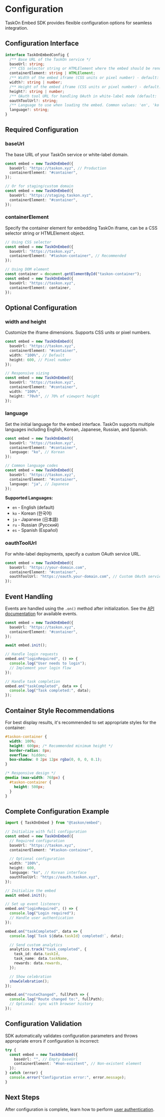 # Configuration

TaskOn Embed SDK provides flexible configuration options for seamless integration.

## Configuration Interface

```typescript
interface TaskOnEmbedConfig {
  /** Base URL of the TaskOn service */
  baseUrl: string;
  /** CSS selector string or HTMLElement where the embed should be rendered */
  containerElement: string | HTMLElement;
  /** Width of the embed iframe (CSS units or pixel number) - default: '100%' */
  width?: string | number;
  /** Height of the embed iframe (CSS units or pixel number) - default: '100%' */
  height?: string | number;
  /** OAuth tool URL for handling OAuth in white-label mode (default: 'https://generalauthservice.com') */
  oauthToolUrl?: string;
  /** Language to use when loading the embed. Common values: 'en', 'ko', 'ru', 'es', 'ja' */
  language?: string;
}
```

## Required Configuration

### baseUrl

The base URL of your TaskOn service or white-label domain.

```typescript
const embed = new TaskOnEmbed({
  baseUrl: "https://taskon.xyz", // Production
  containerElement: "#container",
});

// Or for staging/custom domain
const embed = new TaskOnEmbed({
  baseUrl: "https://staging.taskon.xyz",
  containerElement: "#container",
});
```

### containerElement

Specify the container element for embedding TaskOn iframe, can be a CSS selector string or HTMLElement object.

```typescript
// Using CSS selector
const embed = new TaskOnEmbed({
  baseUrl: "https://taskon.xyz",
  containerElement: "#taskon-container", // Recommended
});

// Using DOM element
const container = document.getElementById("taskon-container");
const embed = new TaskOnEmbed({
  baseUrl: "https://taskon.xyz",
  containerElement: container,
});
```

## Optional Configuration

### width and height

Customize the iframe dimensions. Supports CSS units or pixel numbers.

```typescript
const embed = new TaskOnEmbed({
  baseUrl: "https://taskon.xyz",
  containerElement: "#container",
  width: "100%", // Default
  height: 600, // Pixel number
});

// Responsive sizing
const embed = new TaskOnEmbed({
  baseUrl: "https://taskon.xyz",
  containerElement: "#container",
  width: "100%",
  height: "70vh", // 70% of viewport height
});
```

### language

Set the initial language for the embed interface. TaskOn supports multiple languages including English, Korean, Japanese, Russian, and Spanish.

```typescript
const embed = new TaskOnEmbed({
  baseUrl: "https://taskon.xyz",
  containerElement: "#container",
  language: "ko", // Korean
});

// Common language codes
const embed = new TaskOnEmbed({
  baseUrl: "https://taskon.xyz",
  containerElement: "#container",
  language: "ja", // Japanese
});
```

**Supported Languages:**

- `en` - English (default)
- `ko` - Korean (한국어)
- `ja` - Japanese (日本語)
- `ru` - Russian (Русский)
- `es` - Spanish (Español)

### oauthToolUrl

For white-label deployments, specify a custom OAuth service URL.

```typescript
const embed = new TaskOnEmbed({
  baseUrl: "https://your-domain.com",
  containerElement: "#container",
  oauthToolUrl: "https://oauth.your-domain.com", // Custom OAuth service
});
```

## Event Handling

Events are handled using the `.on()` method after initialization. See the [API documentation](/api/taskon-embed) for available events.

```typescript
const embed = new TaskOnEmbed({
  baseUrl: "https://taskon.xyz",
  containerElement: "#container",
});

await embed.init();

// Handle login requests
embed.on("loginRequired", () => {
  console.log("User needs to login");
  // Implement your login flow
});

// Handle task completion
embed.on("taskCompleted", data => {
  console.log("Task completed:", data);
});
```

## Container Style Recommendations

For best display results, it's recommended to set appropriate styles for the container:

```css
#taskon-container {
  width: 100%;
  height: 600px; /* Recommended minimum height */
  border-radius: 8px;
  overflow: hidden;
  box-shadow: 0 2px 12px rgba(0, 0, 0, 0.1);
}

/* Responsive design */
@media (max-width: 768px) {
  #taskon-container {
    height: 500px;
  }
}
```

## Complete Configuration Example

```typescript
import { TaskOnEmbed } from "@taskon/embed";

// Initialize with full configuration
const embed = new TaskOnEmbed({
  // Required configuration
  baseUrl: "https://taskon.xyz",
  containerElement: "#taskon-container",

  // Optional configuration
  width: "100%",
  height: 600,
  language: "ko", // Korean interface
  oauthToolUrl: "https://oauth.taskon.xyz",
});

// Initialize the embed
await embed.init();

// Set up event listeners
embed.on("loginRequired", () => {
  console.log("Login required");
  // Handle user authentication
});

embed.on("taskCompleted", data => {
  console.log(`Task ${data.taskId} completed!`, data);

  // Send custom analytics
  analytics.track("task_completed", {
    task_id: data.taskId,
    task_name: data.taskName,
    rewards: data.rewards,
  });

  // Show celebration
  showCelebration();
});

embed.on("routeChanged", fullPath => {
  console.log("Route changed to:", fullPath);
  // Optional: sync with browser history
});
```

## Configuration Validation

SDK automatically validates configuration parameters and throws appropriate errors if configuration is incorrect:

```typescript
try {
  const embed = new TaskOnEmbed({
    baseUrl: "", // Empty baseUrl
    containerElement: "#non-existent", // Non-existent element
  });
} catch (error) {
  console.error("Configuration error:", error.message);
}
```

## Next Steps

After configuration is complete, learn how to perform [user authentication](/guide/authentication).
